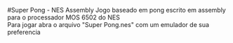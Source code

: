 #Super Pong - NES Assembly
Jogo baseado em pong escrito em assembly para o processador MOS 6502 do NES
<br>
Para jogar abra o arquivo "Super Pong.nes" com um emulador de sua preferencia
